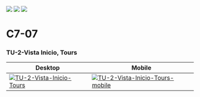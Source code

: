 ![](https://img.shields.io/badge/node-16.17.0%20(LTS)-red)  ![](https://img.shields.io/badge/npm-8.19.2-orange)  ![](https://img.shields.io/badge/Typescript-4.8.3-lightgrey)  ![]()![]()![]()![]()

# C7-07

<h3>TU-2-Vista Inicio, Tours</h3>
<table>
    <thead>
        <tr>
            <th>Desktop</th>
            <th>Mobile</th>
        </tr>
    </thead>
    <tbody>
        <tr>
            <td><a href='https://postimg.cc/JtgkTGWG' target='_blank'><img src='https://i.postimg.cc/X7NkYCHc/TU-2-Vista-Inicio-Tours.png' border='0' alt='TU-2-Vista-Inicio-Tours'/></a></td>
            <td><a href='https://postimg.cc/N2gBD8fW' target='_blank'><img src='https://i.postimg.cc/5yzyxncN/TU-2-Vista-Inicio-Tours-mobile.png' border='0' alt='TU-2-Vista-Inicio-Tours-mobile'/></a></td>
        </tr>
    </tbody>
<table>